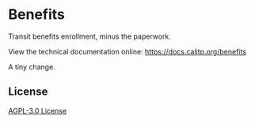 # Benefits

Transit benefits enrollment, minus the paperwork.

View the technical documentation online: <https://docs.calitp.org/benefits>

A tiny change.

## License

[AGPL-3.0 License](./LICENSE)
